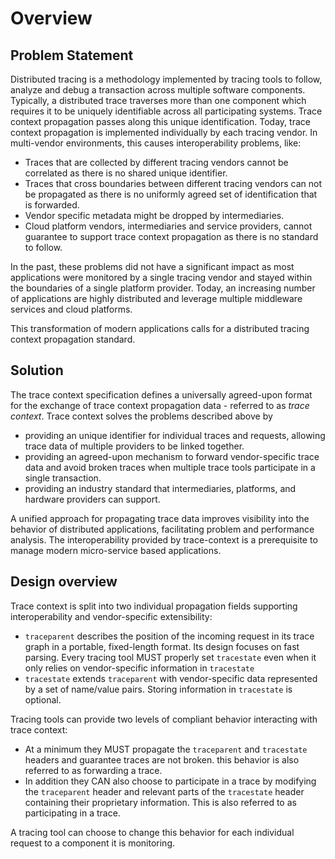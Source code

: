 # Overview

## Problem Statement

Distributed tracing is a methodology implemented by tracing tools to follow, analyze and debug a transaction across multiple software components. Typically, a <a>distributed trace</a> traverses more than one component which requires it to be uniquely identifiable across all participating systems. Trace context propagation passes along this unique identification. Today, trace context propagation is implemented individually by each tracing vendor. In multi-vendor environments, this causes interoperability problems, like:

- Traces that are collected by different tracing vendors cannot be correlated as there is no shared unique identifier.
- Traces that cross boundaries between different tracing vendors can not be propagated as there is no uniformly agreed set of identification that is forwarded.
- Vendor specific metadata might be dropped by intermediaries.
- Cloud platform vendors, intermediaries and service providers, cannot guarantee to support trace context propagation as there is no standard to follow.

In the past, these problems did not have a significant impact as most applications were monitored by a single tracing vendor and stayed within the boundaries of a single platform provider. Today, an increasing number of applications are highly distributed and leverage multiple middleware services and cloud platforms.

This transformation of modern applications calls for a distributed tracing context propagation standard.

## Solution

The trace context specification defines a universally agreed-upon format for the exchange of trace context propagation data - referred to as *trace context*. Trace context solves the problems described above by

- providing an unique identifier for individual traces and requests, allowing trace data of multiple providers to be linked together.
- providing an agreed-upon mechanism to forward vendor-specific trace data and avoid broken traces when multiple trace tools participate in a single transaction.
- providing an industry standard that intermediaries, platforms, and hardware providers can support.

A unified approach for propagating trace data improves visibility into the behavior of distributed applications, facilitating problem and performance analysis. The interoperability provided by trace-context is a prerequisite to manage modern micro-service based applications.

## Design overview

Trace context is split into two individual propagation fields supporting interoperability and vendor-specific extensibility:

- `traceparent` describes the position of the incoming request in its trace graph in a portable, fixed-length format. Its design focuses on fast parsing. Every tracing tool MUST properly set `tracestate` even when it only relies on vendor-specific information in `tracestate`
- `tracestate` extends `traceparent` with vendor-specific data represented by a set of name/value pairs. Storing information in `tracestate` is optional.

Tracing tools can provide two levels of compliant behavior interacting with trace context:

- At a minimum they MUST propagate the `traceparent` and `tracestate` headers and guarantee traces are not broken. this behavior is also referred to as forwarding a trace.
- In addition they CAN also choose to participate in a trace by modifying the `traceparent` header and relevant parts of the `tracestate` header containing their proprietary information. This is also referred to as participating in a trace.

A tracing tool can choose to change this behavior for each individual request to a component it is monitoring.
